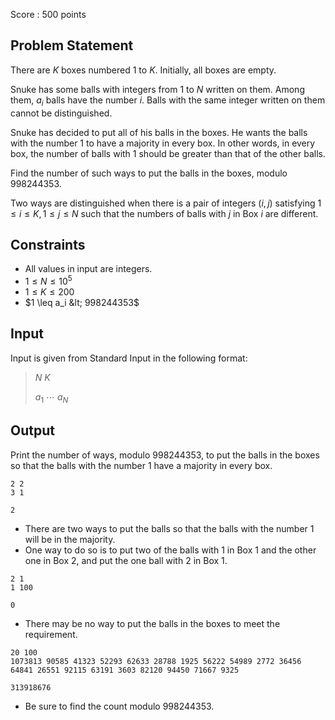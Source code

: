 Score : $500$ points

## Problem Statement

There are $K$ boxes numbered $1$ to $K$. Initially, all boxes are empty.

Snuke has some balls with integers from $1$ to $N$ written on them.
Among them, $a_i$ balls have the number $i$.
Balls with the same integer written on them cannot be distinguished.

Snuke has decided to put all of his balls in the boxes.
He wants the balls with the number $1$ to have a majority in every box.
In other words, in every box, the number of balls with $1$ should be greater than that of the other balls.

Find the number of such ways to put the balls in the boxes, modulo $998244353$.

Two ways are distinguished when there is a pair of integers $(i,j)$ satisfying $1 \leq i \leq K, 1 \leq j \leq N$ such that the numbers of balls with $j$ in Box $i$ are different.

## Constraints

- All values in input are integers.
- $1 \leq N \leq 10^5$
- $1 \leq K \leq 200$
- $1 \leq a_i &lt; 998244353$

## Input

Input is given from Standard Input in the following format:

> $N$ $K$ 
> 
> $a_1$ $\cdots$ $a_N$

## Output

Print the number of ways, modulo $998244353$, to put the balls in the boxes so that the balls with the number $1$ have a majority in every box.

```input1
2 2
3 1
```

```output1
2
```

- There are two ways to put the balls so that the balls with the number $1$ will be in the majority.
- One way to do so is to put two of the balls with $1$ in Box $1$ and the other one in Box $2$, and put the one ball with $2$ in Box $1$.

```input2
2 1
1 100
```

```output2
0
```

- There may be no way to put the balls in the boxes to meet the requirement.

```input3
20 100
1073813 90585 41323 52293 62633 28788 1925 56222 54989 2772 36456 64841 26551 92115 63191 3603 82120 94450 71667 9325
```

```output3
313918676
```

- Be sure to find the count modulo $998244353$.